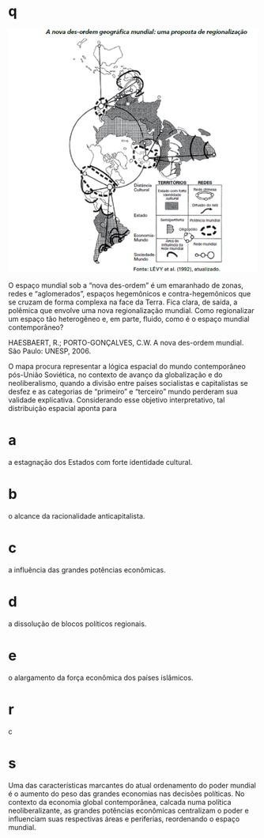 # q
![](e8ec4065-24c4-7988-4b32-a2b24f5bc8d8.png)

O espaço mundial sob a “nova des-ordem” é um emaranhado de zonas, redes e “aglomerados”, espaços hegemônicos e contra-hegemônicos que se cruzam de forma complexa na face da Terra. Fica clara, de saída, a polêmica que envolve uma nova regionalização mundial. Como regionalizar um espaço tão heterogêneo e, em parte, fluido, como é o espaço mundial contemporâneo?

HAESBAERT, R.; PORTO-GONÇALVES, C.W. A nova des-ordem mundial. São Paulo: UNESP, 2006.

O mapa procura representar a lógica espacial do mundo contemporâneo pós-União Soviética, no contexto de avanço da globalização e do neoliberalismo, quando a divisão entre países socialistas e capitalistas se desfez e as categorias de “primeiro” e “terceiro” mundo perderam sua validade explicativa. Considerando esse objetivo interpretativo, tal distribuição espacial aponta para

# a
a estagnação dos Estados com forte identidade cultural.

# b
o alcance da racionalidade anticapitalista.

# c
a influência das grandes potências econômicas.

# d
a dissolução de blocos políticos regionais.

# e
o alargamento da força econômica dos países islâmicos.

# r
c

# s
Uma das características marcantes do atual ordenamento do poder mundial é o aumento do peso das grandes economias nas decisões políticas. No contexto da economia global contemporânea, calcada numa política neoliberalizante, as grandes potências econômicas centralizam o poder e influenciam suas respectivas áreas e periferias, reordenando o espaço mundial.
